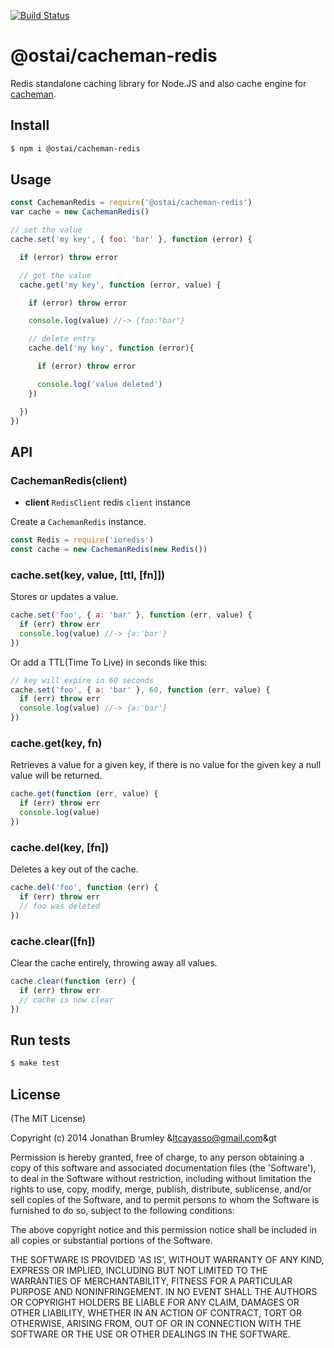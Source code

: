 [![Build Status](https://travis-ci.org/kaelzhang/cacheman-redis.svg?branch=master)](https://travis-ci.org/cayasso/cacheman-redis)

<!-- [![Coverage](https://codecov.io/gh/BiJie/binance-scripts/branch/master/graph/badge.svg)](https://codecov.io/gh/BiJie/binance-scripts) -->

# @ostai/cacheman-redis

Redis standalone caching library for Node.JS and also cache engine for [cacheman](https://github.com/cayasso/cacheman).

## Install

``` bash
$ npm i @ostai/cacheman-redis
```

## Usage

```js
const CachemanRedis = require('@ostai/cacheman-redis')
var cache = new CachemanRedis()

// set the value
cache.set('my key', { foo: 'bar' }, function (error) {

  if (error) throw error

  // get the value
  cache.get('my key', function (error, value) {

    if (error) throw error

    console.log(value) //-> {foo:"bar"}

    // delete entry
    cache.del('my key', function (error){

      if (error) throw error

      console.log('value deleted')
    })

  })
})
```

## API

### CachemanRedis(client)

- **client** `RedisClient` redis `client` instance

Create a `CachemanRedis` instance.

```js
const Redis = require('ioredis')
const cache = new CachemanRedis(new Redis())
```

### cache.set(key, value, [ttl, [fn]])

Stores or updates a value.

```javascript
cache.set('foo', { a: 'bar' }, function (err, value) {
  if (err) throw err
  console.log(value) //-> {a:'bar'}
})
```

Or add a TTL(Time To Live) in seconds like this:

```javascript
// key will expire in 60 seconds
cache.set('foo', { a: 'bar' }, 60, function (err, value) {
  if (err) throw err
  console.log(value) //-> {a:'bar'}
})
```

### cache.get(key, fn)

Retrieves a value for a given key, if there is no value for the given key a null value will be returned.

```javascript
cache.get(function (err, value) {
  if (err) throw err
  console.log(value)
})
```

### cache.del(key, [fn])

Deletes a key out of the cache.

```javascript
cache.del('foo', function (err) {
  if (err) throw err
  // foo was deleted
})
```

### cache.clear([fn])

Clear the cache entirely, throwing away all values.

```javascript
cache.clear(function (err) {
  if (err) throw err
  // cache is now clear
})
```

## Run tests

``` bash
$ make test
```

## License

(The MIT License)

Copyright (c) 2014 Jonathan Brumley &ltcayasso@gmail.com&gt

Permission is hereby granted, free of charge, to any person obtaining
a copy of this software and associated documentation files (the
'Software'), to deal in the Software without restriction, including
without limitation the rights to use, copy, modify, merge, publish,
distribute, sublicense, and/or sell copies of the Software, and to
permit persons to whom the Software is furnished to do so, subject to
the following conditions:

The above copyright notice and this permission notice shall be
included in all copies or substantial portions of the Software.

THE SOFTWARE IS PROVIDED 'AS IS', WITHOUT WARRANTY OF ANY KIND,
EXPRESS OR IMPLIED, INCLUDING BUT NOT LIMITED TO THE WARRANTIES OF
MERCHANTABILITY, FITNESS FOR A PARTICULAR PURPOSE AND NONINFRINGEMENT.
IN NO EVENT SHALL THE AUTHORS OR COPYRIGHT HOLDERS BE LIABLE FOR ANY
CLAIM, DAMAGES OR OTHER LIABILITY, WHETHER IN AN ACTION OF CONTRACT,
TORT OR OTHERWISE, ARISING FROM, OUT OF OR IN CONNECTION WITH THE
SOFTWARE OR THE USE OR OTHER DEALINGS IN THE SOFTWARE.
